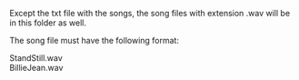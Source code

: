 Except the txt file with the songs, the song files with extension .wav will be in this folder as well.

The song file must have the following format:

StandStill.wav    
BillieJean.wav
